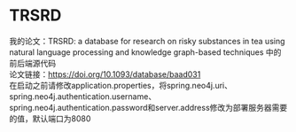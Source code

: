 # TRSRD
我的论文：TRSRD: a database for research on risky substances in tea using natural language processing and knowledge graph-based techniques 中的前后端源代码  
论文链接：https://doi.org/10.1093/database/baad031  
在启动之前请修改application.properties，将spring.neo4j.uri、spring.neo4j.authentication.username、spring.neo4j.authentication.password和server.address修改为部署服务器需要的值，默认端口为8080  
